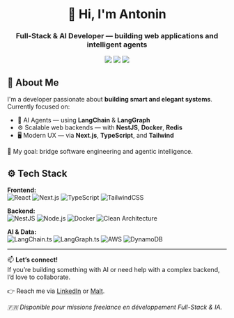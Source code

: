 <h1 align="center">👋 Hi, I'm Antonin</h1>
<h3 align="center">Full-Stack & AI Developer — building web applications and intelligent agents</h3>

<p align="center">
  <a href="https://www.linkedin.com/in/antonin-ferre/"><img src="https://img.shields.io/badge/-LinkedIn-0077B5?style=flat&logo=Linkedin&logoColor=white"/></a>
  <a href="https://www.malt.fr/profile/antoninferre"><img src="https://img.shields.io/badge/-Malt-EF4135?style=flat&logo=data:image/png;base64,iVBORw0KGgoAAAANSUhEUgAAABAAAAAQCAYAAAAf8/9hAAABY0lEQVR4AWMgEhADN2ZhQbMG8gB8z/z/r6b5r0j8EhASJATWJ5AWgD9m7R0ku7trf8A8n//XkY4/+/nP98/32p2Y4mR0I6Cf/zy4P9/5G1AN9DQzDjAS/j+/s84ODl+eG3NAGr+XQYA8uPvX/9/95uPj5ZpDC8gL3p6sBcA0v6Af7A4OBIAWkIG/38vC3+A7A8Pz7fX//7//68hAEWmD38wsbD5/7/+/Xbn/v/5u0DYAL7fX16nGgDCzkHzP6AjICLBfAhzBo+IiWDMNjjBoNoAcEAEhUwUIMUNBhw/AM04fIAlSBOBlLUAxC0xEU6ACxkAZoZCMgELOX2IA1xTxEnZ+G8AAAAASUVORK5CYII="/></a>
  <a href="https://github.com/antonin-ferre"><img src="https://img.shields.io/badge/-GitHub-181717?style=flat&logo=github&logoColor=white"/></a>
</p>

## 🧠 About Me
I'm a developer passionate about **building smart and elegant systems**.  
Currently focused on:
- 🧩 AI Agents — using **LangChain** & **LangGraph**  
- ⚙️ Scalable web backends — with **NestJS**, **Docker**, **Redis**  
- 🖥️ Modern UX — via **Next.js**, **TypeScript**, and **Tailwind**  

🎯 My goal: bridge software engineering and agentic intelligence.  

## ⚙️ Tech Stack

**Frontend:**  
![React](https://img.shields.io/badge/React-20232A?style=for-the-badge&logo=react&logoColor=61DAFB)
![Next.js](https://img.shields.io/badge/Next.js-000000?style=for-the-badge&logo=nextdotjs&logoColor=white)
![TypeScript](https://img.shields.io/badge/TypeScript-007ACC?style=for-the-badge&logo=typescript&logoColor=white)
![TailwindCSS](https://img.shields.io/badge/TailwindCSS-38B2AC?style=for-the-badge&logo=tailwind-css&logoColor=white)

**Backend:**  
![NestJS](https://img.shields.io/badge/NestJS-E0234E?style=for-the-badge&logo=nestjs&logoColor=white)
![Node.js](https://img.shields.io/badge/Node.js-339933?style=for-the-badge&logo=node-dot-js&logoColor=white)
![Docker](https://img.shields.io/badge/Docker-2496ED?style=for-the-badge&logo=docker&logoColor=white)
![Clean Architecture](https://img.shields.io/badge/Clean--Architecture-000000?style=for-the-badge&logo=arch-linux&logoColor=white)

**AI & Data:**  
![LangChain.ts](https://img.shields.io/badge/LangChain.js-000000?style=for-the-badge&logo=typescript&logoColor=white)
![LangGraph.ts](https://img.shields.io/badge/LangGraph.js-3178C6?style=for-the-badge&logo=typescript&logoColor=white)
![AWS](https://img.shields.io/badge/AWS-232F3E?style=for-the-badge&logo=amazonaws&logoColor=white)
![DynamoDB](https://img.shields.io/badge/DynamoDB-4053D6?style=for-the-badge&logo=amazondynamodb&logoColor=white)

---

📫 **Let’s connect!**  
If you’re building something with AI or need help with a complex backend, I’d love to collaborate.

👉 Reach me via [LinkedIn](https://www.linkedin.com/in/antonin-ferre/) or [Malt](https://www.malt.fr/profile/antoninferre).  

*🇫🇷 Disponible pour missions freelance en développement Full-Stack & IA.*
